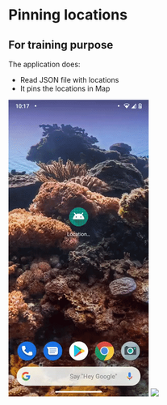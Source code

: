 # Pinning locations

## For training purpose

The application does:

- Read JSON file with locations
- It pins the locations in Map

![Locations showed in Map](locations.gif)
![](demo_Trim.gif)
